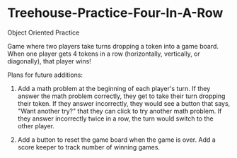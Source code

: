 # Treehouse-Practice-Four-In-A-Row
Object Oriented Practice

Game where two players take turns dropping a token into a game board.
When one player gets 4 tokens in a row (horizontally, vertically, or
diagonally), that player wins! 

Plans for future additions:
1. Add a math problem at the beginning of each player's turn. If they answer
  the math problem correctly, they get to take their turn dropping their token.
  If they answer incorrectly, they would see a button that says, "Want another
  try?" that they can click to try another math problem. If they answer
  incorrectly twice in a row, the turn would switch to the other player.

2. Add a button to reset the game board when the game is over. Add a score
  keeper to track number of winning games.
